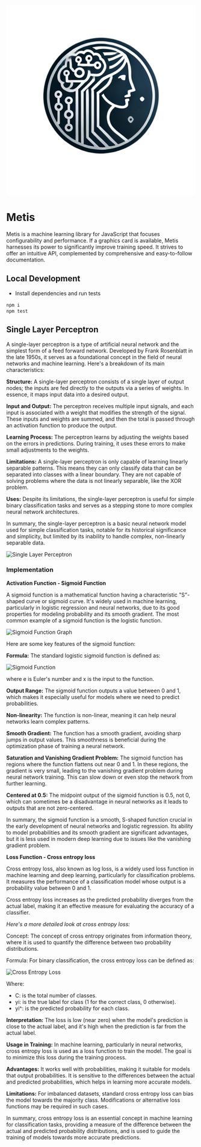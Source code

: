 ![metis](image/metis.png)

# Metis

Metis is a machine learning library for JavaScript that focuses configurability and performance. If a graphics card is available, Metis harnesses its power to significantly improve training speed. It strives to offer an intuitive API, complemented by comprehensive and easy-to-follow documentation.

## Local Development

- Install dependencies and run tests

```
npm i
npm test
```

## Single Layer Perceptron

A single-layer perceptron is a type of artificial neural network and the simplest form of a feed forward network. Developed by Frank Rosenblatt in the late 1950s, it serves as a foundational concept in the field of neural networks and machine learning. Here's a breakdown of its main characteristics:

**Structure:** A single-layer perceptron consists of a single layer of output nodes; the inputs are fed directly to the outputs via a series of weights. In essence, it maps input data into a desired output.

**Input and Output:** The perceptron receives multiple input signals, and each input is associated with a weight that modifies the strength of the signal. These inputs and weights are summed, and then the total is passed through an activation function to produce the output.

**Learning Process:** The perceptron learns by adjusting the weights based on the errors in predictions. During training, it uses these errors to make small adjustments to the weights.

**Limitations:** A single-layer perceptron is only capable of learning linearly separable patterns. This means they can only classify data that can be separated into classes with a linear boundary. They are not capable of solving problems where the data is not linearly separable, like the XOR problem.

**Uses:** Despite its limitations, the single-layer perceptron is useful for simple binary classification tasks and serves as a stepping stone to more complex neural network architectures.

In summary, the single-layer perceptron is a basic neural network model used for simple classification tasks, notable for its historical significance and simplicity, but limited by its inability to handle complex, non-linearly separable data.

![Single Layer Perceptron](image/single-layer-perceptron.png)

### Implementation

**Activation Function - Sigmoid Function**

A sigmoid function is a mathematical function having a characteristic "S"-shaped curve or sigmoid curve. It's widely used in machine learning, particularly in logistic regression and neural networks, due to its good properties for modeling probability and its smooth gradient. The most common example of a sigmoid function is the logistic function.

![Sigmoid Function Graph](image/sigmoid-function-graph.png)

Here are some key features of the sigmoid function:

**Formula:** The standard logistic sigmoid function is defined as:

![Sigmoid Function](image/sigmoid-function.png)

where e is Euler's number and x is the input to the function.

**Output Range:** The sigmoid function outputs a value between 0 and 1, which makes it especially useful for models where we need to predict probabilities.

**Non-linearity:** The function is non-linear, meaning it can help neural networks learn complex patterns.

**Smooth Gradient:** The function has a smooth gradient, avoiding sharp jumps in output values. This smoothness is beneficial during the optimization phase of training a neural network.

**Saturation and Vanishing Gradient Problem:** The sigmoid function has regions where the function flattens out near 0 and 1. In these regions, the gradient is very small, leading to the vanishing gradient problem during neural network training. This can slow down or even stop the network from further learning.

**Centered at 0.5:** The midpoint output of the sigmoid function is 0.5, not 0, which can sometimes be a disadvantage in neural networks as it leads to outputs that are not zero-centered.

In summary, the sigmoid function is a smooth, S-shaped function crucial in the early development of neural networks and logistic regression. Its ability to model probabilities and its smooth gradient are significant advantages, but it is less used in modern deep learning due to issues like the vanishing gradient problem.

**Loss Function - Cross entropy loss**

Cross entropy loss, also known as log loss, is a widely used loss function in machine learning and deep learning, particularly for classification problems. It measures the performance of a classification model whose output is a probability value between 0 and 1.

Cross entropy loss increases as the predicted probability diverges from the actual label, making it an effective measure for evaluating the accuracy of a classifier.

_Here's a more detailed look at cross entropy loss:_

Concept: The concept of cross entropy originates from information theory, where it is used to quantify the difference between two probability distributions.

Formula: For binary classification, the cross entropy loss can be defined as:

![Cross Entropy Loss](image/cross-entropy-loss.png)

Where:

- C: is the total number of classes.
- yi: is the true label for class (1 for the correct class, 0 otherwise).
- yi^: is the predicted probability for each class.

**Interpretation:** The loss is low (near zero) when the model's prediction is close to the actual label, and it's high when the prediction is far from the actual label.

**Usage in Training:** In machine learning, particularly in neural networks, cross entropy loss is used as a loss function to train the model. The goal is to minimize this loss during the training process.

**Advantages:** It works well with probabilities, making it suitable for models that output probabilities.
It is sensitive to the differences between the actual and predicted probabilities, which helps in learning more accurate models.

**Limitations:** For imbalanced datasets, standard cross entropy loss can bias the model towards the majority class. Modifications or alternative loss functions may be required in such cases.

In summary, cross entropy loss is an essential concept in machine learning for classification tasks, providing a measure of the difference between the actual and predicted probability distributions, and is used to guide the training of models towards more accurate predictions.
